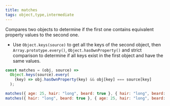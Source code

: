 ```yaml
---
title: matches
tags: object,type,intermediate
---
```


Compares two objects to determine if the first one contains equivalent property values to the second one.

- Use `Object.keys(source)` to get all the keys of the second object, then `Array.prototype.every()`, `Object.hasOwnProperty()` and strict comparison to determine if all keys exist in the first object and have the same values.

```js
const matches = (obj, source) =>
  Object.keys(source).every(
    (key) => obj.hasOwnProperty(key) && obj[key] === source[key]
  );
```

```js
matches({ age: 25, hair: "long", beard: true }, { hair: "long", beard: true }); // true
matches({ hair: "long", beard: true }, { age: 25, hair: "long", beard: true }); // false
```
